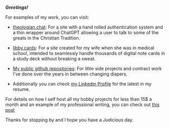 ***Greetings!***

For examples of my work, you can visit:

 - [theologian.chat](theologian.chat): For a site with a hand rolled authentication system and a thin wrapper around ChatGPT allowing a user to talk to some of the greats in the Christian Tradition.

 - [libby.cards](libby.cards): For a site created for my wife when she was in medical school, intended to seamlessly handle thousands of digital note cards in a study deck without breaking a sweat.

 - [My public github repositories](https://github.com/jacksonStone/): For little side projects and contract work I've done over the years in between changing diapers.

 - Additionally you can check [my Linkedin Profile](https://www.linkedin.com/in/jastone2/) for the latest in my resume.

For details on how I self host all my hobby projects for less than 15$ a month and an example of my professional writing, you can check out [this post](/hobby-projects-on-the-cheap)

Thanks for stopping by and I hope you have a _Judicious_ day.